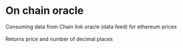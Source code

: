 # On chain oracle
Consuming data from Chain link oracle (data feed) for ethereum prices 
<br></br>
Returns price and number of decimal places
